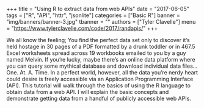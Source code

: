 +++
title = "Using R to extract data from web APIs"
date = "2017-06-05"
tags = ["R", "API", "httr", "jsonlite"]
categories = ["Basic R"]
banner = "img/banners/banner-3.jpg"
tbanner = ""
authors = ["Tyler Clavelle"]
menu = "https://www.tylerclavelle.com/code/2017/randapis/"
+++

We all know the feeling; You find the perfect data set only to discover it’s held hostage in 30 pages of a PDF formatted by a drunk toddler or in 467.5 Excel worksheets spread across 19 workbooks emailed to you by a guy named Melvin. If you’re lucky, maybe there’s an online data platform where you can query some mythical database and download individual data files… One. At. A. Time. In a perfect world, however, all the data you’re nerdy heart could desire is freely accessible via an Application Programming Interface (API). This tutorial will walk through the basics of using the R language to obtain data from a web API. I will explain the basic concepts and demonstrate getting data from a handful of publicly accessible web APIs.